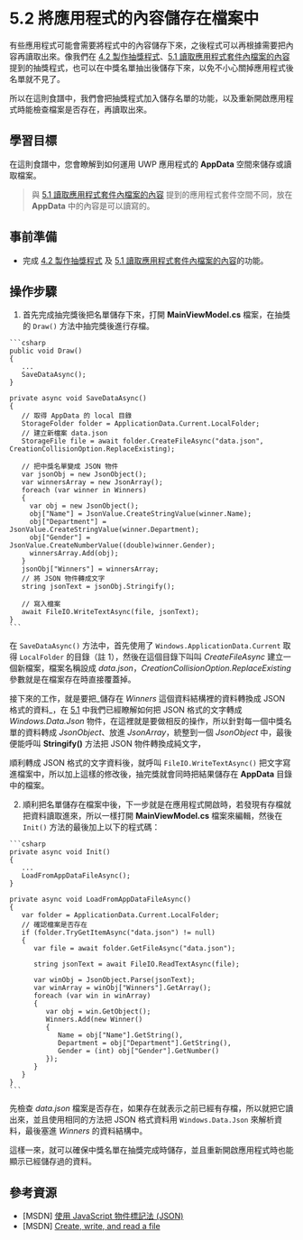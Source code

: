 # 5.2 將應用程式的內容儲存在檔案中

有些應用程式可能會需要將程式中的內容儲存下來，之後程式可以再根據需要把內容再讀取出來。像我們在 [4.2 製作抽獎程式](../ch4/02_lucky_draw_app.md)、[5.1 讀取應用程式套件內檔案的內容](01_load_file_from_app_package.md) 提到的抽獎程式，也可以在中獎名單抽出後儲存下來，以免不小心關掉應用程式後名單就不見了。

所以在這則食譜中，我們會把抽獎程式加入儲存名單的功能，以及重新開啟應用程式時能檢查檔案是否存在，再讀取出來。

## 學習目標

在這則食譜中，您會瞭解到如何運用 UWP 應用程式的 **AppData** 空間來儲存或讀取檔案。

  > 與 [5.1 讀取應用程式套件內檔案的內容](01_load_file_from_app_package.md) 提到的應用程式套件空間不同，放在 **AppData** 中的內容是可以讀寫的。

## 事前準備

  * 完成 [4.2 製作抽獎程式](../ch4/02_lucky_draw_app.md) 及 [5.1 讀取應用程式套件內檔案的內容](01_load_file_from_app_package.md)的功能。

## 操作步驟

  1. 首先完成抽完獎後把名單儲存下來，打開 **MainViewModel.cs** 檔案，在抽獎的 ```Draw()``` 方法中抽完獎後進行存檔。

	```csharp
	public void Draw()
    {
	   ...
	   SaveDataAsync();
	}

    private async void SaveDataAsync()
    {
       // 取得 AppData 的 local 目錄
       StorageFolder folder = ApplicationData.Current.LocalFolder;
       // 建立新檔案 data.json
       StorageFile file = await folder.CreateFileAsync("data.json", CreationCollisionOption.ReplaceExisting);

       // 把中獎名單變成 JSON 物件
       var jsonObj = new JsonObject();
       var winnersArray = new JsonArray();
       foreach (var winner in Winners)
       {
         var obj = new JsonObject();
         obj["Name"] = JsonValue.CreateStringValue(winner.Name);
         obj["Department"] = JsonValue.CreateStringValue(winner.Department);
         obj["Gender"] = JsonValue.CreateNumberValue((double)winner.Gender);
         winnersArray.Add(obj);
       }
       jsonObj["Winners"] = winnersArray;
       // 將 JSON 物件轉成文字
       string jsonText = jsonObj.Stringify();

       // 寫入檔案
       await FileIO.WriteTextAsync(file, jsonText);      
    }
	```

  在 ```SaveDataAsync()``` 方法中，首先使用了 ```Windows.ApplicationData.Current``` 取得 ```LocalFolder``` 的目錄（註 1），然後在這個目錄下叫叫 _CreateFileAsync_ 建立一個新檔案，檔案名稱設成 _data.json_，_CreationCollisionOption.ReplaceExisting_ 參數就是在檔案存在時直接覆蓋掉。

  接下來的工作，就是要把_儲存在 _Winners_ 這個資料結構裡的資料轉換成 JSON 格式的資料_，在 [5.1](01_load_file_from_app_package.md) 中我們已經瞭解如何把 JSON 格式的文字轉成 _Windows.Data.Json_ 物件，在這裡就是要做相反的操作，所以針對每一個中獎名單的資料轉成 _JsonObject_、放進 _JsonArray_，統整到一個 _JsonObject_ 中，最後便能呼叫 **Stringify()** 方法把 JSON 物件轉換成純文字，

  順利轉成 JSON 格式的文字資料後，就呼叫 ```FileIO.WriteTextAsync()``` 把文字寫進檔案中，所以加上這樣的修改後，抽完獎就會同時把結果儲存在 **AppData** 目錄中的檔案。

  2. 順利把名單儲存在檔案中後，下一步就是在應用程式開啟時，若發現有存檔就把資料讀取進來，所以一樣打開 **MainViewModel.cs** 檔案來編輯，然後在 ```Init()``` 方法的最後加上以下的程式碼：

	```csharp
	private async void Init()
    {
	   ...
	   LoadFromAppDataFileAsync();
	}

	private async void LoadFromAppDataFileAsync()
    {
       var folder = ApplicationData.Current.LocalFolder;
       // 確認檔案是否存在
       if (folder.TryGetItemAsync("data.json") != null)
       {
          var file = await folder.GetFileAsync("data.json");

          string jsonText = await FileIO.ReadTextAsync(file);

          var winObj = JsonObject.Parse(jsonText);
          var winArray = winObj["Winners"].GetArray();
          foreach (var win in winArray)
          {
             var obj = win.GetObject();
             Winners.Add(new Winner()
             {
                Name = obj["Name"].GetString(),
                Department = obj["Department"].GetString(),
                Gender = (int) obj["Gender"].GetNumber()
             });
          }
       }
    }
	```
  
  先檢查 _data.json_ 檔案是否存在，如果存在就表示之前已經有存檔，所以就把它讀出來，並且使用相同的方法把 JSON 格式資料用 ```Windows.Data.Json``` 來解析資料，最後塞進 _Winners_ 的資料結構中。

  這樣一來，就可以確保中獎名單在抽獎完成時儲存，並且重新開啟應用程式時也能顯示已經儲存過的資料。


## 參考資源

  * [MSDN] [使用 JavaScript 物件標記法 (JSON)](https://msdn.microsoft.com/zh-tw/library/windows/apps/xaml/hh770289.aspx)
  * [MSDN] [Create, write, and read a file](https://msdn.microsoft.com/zh-tw/library/windows/apps/xaml/mt185401.aspx)